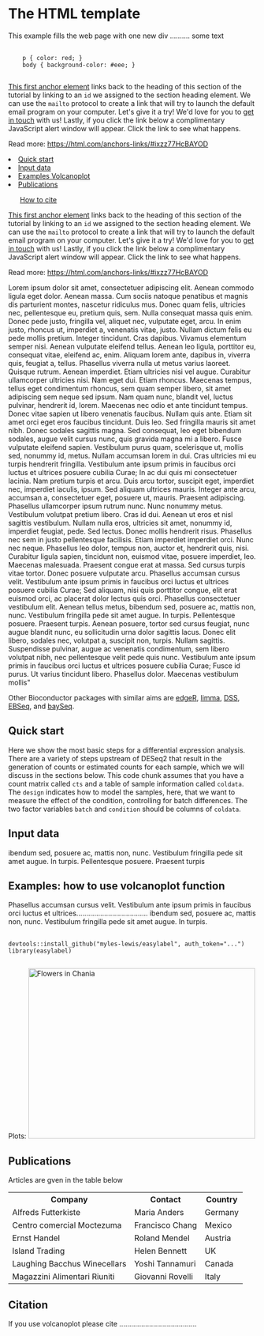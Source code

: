 

<!DOCTYPE html>
<html>
<body>

<h1>The HTML template</h1>

<p>This example fills the web page with one new div .......... some text </p>

<template>
  I like this code:
</template>

<pre>
  <code>
    p { color: red; }
    body { background-color: #eee; }
  </code>
</pre>

 <a href="#Specify_a_Hyperlink_Target_href">This first anchor element</a> links back to the heading of this section of the tutorial by linking to an <code>id</code> we assigned to the section heading element. We can use the <code>mailto</code> protocol to create a link that will try to launch the default email program on your computer. Let's give it a try! We'd love for you to <a href="mailto:contact@html.com"> get in touch</a> with us! Lastly, if you click the link below a complimentary JavaScript alert window will appear. <a> Click the link to see what happens</a>.

Read more: https://html.com/anchors-links/#ixzz77HcBAYOD
 
  <li><a href="#quick-start">Quick start</a></li>
  <li><a href="#input-data">Input data</a></li>
  <li><a href="#examples-volcano">Examples Volcanoplot</a></li>
  <li><a href="#publications">Publications</a></li>
  <ul><a href="#citation">How to cite</a></ul>
  
  <a href="#Specify_a_Hyperlink_Target_href1">This first anchor element</a> links back to the heading of this section of the tutorial by linking to an <code>id</code> we assigned to the section heading element. We can use the <code>mailto</code> protocol to create a link that will try to launch the default email program on your computer. Let's give it a try! We'd love for you to <a href="mailto:contact@html.com"> get in touch</a> with us! Lastly, if you click the link below a complimentary JavaScript alert window will appear. <a> Click the link to see what happens</a>.

Read more: https://html.com/anchors-links/#ixzz77HcBAYOD
  
   <p>Lorem ipsum dolor sit amet, consectetuer adipiscing elit. Aenean commodo ligula eget dolor. Aenean massa. Cum sociis natoque penatibus et magnis dis parturient montes, nascetur ridiculus mus. Donec quam felis, ultricies nec, pellentesque eu, pretium quis, sem. Nulla consequat massa quis enim. Donec pede justo, fringilla vel, aliquet nec, vulputate eget, arcu. In enim justo, rhoncus ut, imperdiet a, venenatis vitae, justo. Nullam dictum felis eu pede mollis pretium. Integer tincidunt. Cras dapibus. Vivamus elementum semper nisi. Aenean vulputate eleifend tellus. Aenean leo ligula, porttitor eu, consequat vitae, eleifend ac, enim. Aliquam lorem ante, dapibus in, viverra quis, feugiat a, tellus. Phasellus viverra nulla ut metus varius laoreet. Quisque rutrum. Aenean imperdiet. Etiam ultricies nisi vel augue. Curabitur ullamcorper ultricies nisi. Nam eget dui. Etiam rhoncus. Maecenas tempus, tellus eget condimentum rhoncus, sem quam semper libero, sit amet adipiscing sem neque sed ipsum. Nam quam nunc, blandit vel, luctus pulvinar, hendrerit id, lorem. Maecenas nec odio et ante tincidunt tempus. Donec vitae sapien ut libero venenatis faucibus. Nullam quis ante. Etiam sit amet orci eget eros faucibus tincidunt. Duis leo. Sed fringilla mauris sit amet nibh. Donec sodales sagittis magna. Sed consequat, leo eget bibendum sodales, augue velit cursus nunc, quis gravida magna mi a libero. Fusce vulputate eleifend sapien. Vestibulum purus quam, scelerisque ut, mollis sed, nonummy id, metus. Nullam accumsan lorem in dui. Cras ultricies mi eu turpis hendrerit fringilla. Vestibulum ante ipsum primis in faucibus orci luctus et ultrices posuere cubilia Curae; In ac dui quis mi consectetuer lacinia. Nam pretium turpis et arcu. Duis arcu tortor, suscipit eget, imperdiet nec, imperdiet iaculis, ipsum. Sed aliquam ultrices mauris. Integer ante arcu, accumsan a, consectetuer eget, posuere ut, mauris. Praesent adipiscing. Phasellus ullamcorper ipsum rutrum nunc. Nunc nonummy metus. Vestibulum volutpat pretium libero. Cras id dui. Aenean ut eros et nisl sagittis vestibulum. Nullam nulla eros, ultricies sit amet, nonummy id, imperdiet feugiat, pede. Sed lectus. Donec mollis hendrerit risus. Phasellus nec sem in justo pellentesque facilisis. Etiam imperdiet imperdiet orci. Nunc nec neque. Phasellus leo dolor, tempus non, auctor et, hendrerit quis, nisi. Curabitur ligula sapien, tincidunt non, euismod vitae, posuere imperdiet, leo. Maecenas malesuada. Praesent congue erat at massa. Sed cursus turpis vitae tortor. Donec posuere vulputate arcu. Phasellus accumsan cursus velit. Vestibulum ante ipsum primis in faucibus orci luctus et ultrices posuere cubilia Curae; Sed aliquam, nisi quis porttitor congue, elit erat euismod orci, ac placerat dolor lectus quis orci. Phasellus consectetuer vestibulum elit. Aenean tellus metus, bibendum sed, posuere ac, mattis non, nunc. Vestibulum fringilla pede sit amet augue. In turpis. Pellentesque posuere. Praesent turpis. Aenean posuere, tortor sed cursus feugiat, nunc augue blandit nunc, eu sollicitudin urna dolor sagittis lacus. Donec elit libero, sodales nec, volutpat a, suscipit non, turpis. Nullam sagittis. Suspendisse pulvinar, augue ac venenatis condimentum, sem libero volutpat nibh, nec pellentesque velit pede quis nunc. Vestibulum ante ipsum primis in faucibus orci luctus et ultrices posuere cubilia Curae; Fusce id purus. Ut varius tincidunt libero. Phasellus dolor. Maecenas vestibulum mollis"</p>

 
  <p>Other Bioconductor packages with similar aims are <a href="http://bioconductor.org/packages/edgeR">edgeR</a>, <a href="http://bioconductor.org/packages/limma">limma</a>, <a href="http://bioconductor.org/packages/DSS">DSS</a>, <a href="http://bioconductor.org/packages/EBSeq">EBSeq</a>, and <a href="http://bioconductor.org/packages/baySeq">baySeq</a>.</p>
  
<div id="quick-start" class="section level2">
<h2>Quick start</h2>
<p>Here we show the most basic steps for a differential expression analysis. There are a variety of steps upstream of DESeq2 that result in the generation of counts or estimated counts for each sample, which we will discuss in the sections below. This code chunk assumes that you have a count matrix called <code>cts</code> and a table of sample information called <code>coldata</code>. The <code>design</code> indicates how to model the samples, here, that we want to measure the effect of the condition, controlling for batch differences. The two factor variables <code>batch</code> and <code>condition</code> should be columns of <code>coldata</code>.</p>
  
<div id="input-data" class="section level2">
<h2>Input data </h2>
<p>ibendum sed, posuere ac, mattis non, nunc. Vestibulum fringilla pede sit amet augue. In turpis. Pellentesque posuere. Praesent turpis</p>

 <div id="examples-volcano" class="section level2">
<h2>Examples: how to use volcanoplot function</h2>
<p>  Phasellus accumsan cursus velit. Vestibulum ante ipsum primis in faucibus orci luctus et ultrices.................................... ibendum sed, posuere ac, mattis non, nunc. Vestibulum fringilla pede sit amet augue. In turpis.</p>

<pre>
  <code>
devtools::install_github("myles-lewis/easylabel", auth_token="...")
library(easylabel)
  </code>
</pre>
   
Plots:
<img src="img_chania.jpg" alt="Flowers in Chania" width="460" height="345">

   
<div id="publications" class="section level2">  
<h2>Publications</h2>
<p> Articles are gven in the table below</p>

  
  <table>
  <tr>
    <th>Company</th>
    <th>Contact</th>
    <th>Country</th>
  </tr>
  <tr>
    <td>Alfreds Futterkiste</td>
    <td>Maria Anders</td>
    <td>Germany</td>
  </tr>
  <tr>
    <td>Centro comercial Moctezuma</td>
    <td>Francisco Chang</td>
    <td>Mexico</td>
  </tr>
  <tr>
    <td>Ernst Handel</td>
    <td>Roland Mendel</td>
    <td>Austria</td>
  </tr>
  <tr>
    <td>Island Trading</td>
    <td>Helen Bennett</td>
    <td>UK</td>
  </tr>
  <tr>
    <td>Laughing Bacchus Winecellars</td>
    <td>Yoshi Tannamuri</td>
    <td>Canada</td>
  </tr>
  <tr>
    <td>Magazzini Alimentari Riuniti</td>
    <td>Giovanni Rovelli</td>
    <td>Italy</td>
  </tr>
</table>
  
<div id="citation" class="section level2">
<h2> Citation</h2>
<p>If you use volcanoplot please cite .......................................</p>
  
  
  
  
</body>
</html>



